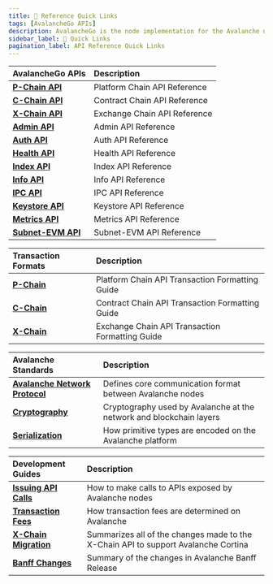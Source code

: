 ```yaml
---
title: 🔗 Reference Quick Links
tags: [AvalancheGo APIs]
description: AvalancheGo is the node implementation for the Avalanche network - a blockchain platform with high throughput and blazing fast transactions. This page is overview of the APIs associated with AvalancheGo. 
sidebar_label: 🔗 Quick Links
pagination_label: API Reference Quick Links
---
```


| AvalancheGo APIs       | Description  |
| :------------------------------------------------- | :-------------------------------------------------------------------------------------------------------------------------------------------------- |
| [**P-Chain API**](/reference/avalanchego/p-chain/api.md)      | Platform Chain API Reference |
| [**C-Chain API**](/reference/avalanchego/c-chain/api.md)      | Contract Chain API Reference |
| [**X-Chain API**](/reference/avalanchego/x-chain/api.md)      | Exchange Chain API Reference |
| [**Admin API**](/reference/avalanchego/admin-api.md)      | Admin API Reference |
| [**Auth API**](/reference/avalanchego/auth-api.md)      | Auth API Reference |
| [**Health API**](/reference/avalanchego/health-api.md)      | Health API Reference |
| [**Index API**](/reference/avalanchego/index-api.md)      | Index API Reference |
| [**Info API**](/reference/avalanchego/info-api.md)      | Info API Reference |
| [**IPC API**](/reference/avalanchego/ipc-api.md)      | IPC API Reference |
| [**Keystore API**](/reference/avalanchego/keystore-api.md)      | Keystore API Reference |
| [**Metrics API**](/reference/avalanchego/metrics-api.md)      | Metrics API Reference |
| [**Subnet-EVM API**](/reference/subnet-evm/api.md)      | Subnet-EVM API Reference |

| Transaction Formats      | Description  |
| :------------------------------------------------- | :-------------------------------------------------------------------------------------------------------------------------------------------------- |
| [**P-Chain**](/reference/avalanchego/p-chain/txn-format.md)      | Platform Chain API Transaction Formatting Guide |
| [**C-Chain**](/reference/avalanchego/c-chain/txn-format.md)      | Contract Chain API Transaction Formatting Guide |
| [**X-Chain**](/reference/avalanchego/x-chain/txn-format.md)      | Exchange Chain API Transaction Formatting Guide |

| Avalanche Standards      | Description  |
| :------------------------------------------------- | :-------------------------------------------------------------------------------------------------------------------------------------------------- |
| [**Avalanche Network Protocol**](/reference/standards/avalanche-network-protocol.md)      | Defines core communication format between Avalanche nodes |
| [**Cryptography**](/reference/standards/cryptographic-primitives.md)      | Cryptography used by Avalanche at the network and blockchain layers |
| [**Serialization**](/reference/standards/serialization-primitives.md)      | How primitive types are encoded on the Avalanche platform |

| Development Guides      | Description  |
| :------------------------------------------------- | :-------------------------------------------------------------------------------------------------------------------------------------------------- |
| [**Issuing API Calls**](/reference/standards/guides/issuing-api-calls.md)      | How to make calls to APIs exposed by Avalanche nodes |
| [**Transaction Fees**](/reference/standards/guides/txn-fees.md)      | How transaction fees are determined on Avalanche |
| [**X-Chain Migration**](/reference/standards/guides/x-chain-migration.md)      | Summarizes all of the changes made to the X-Chain API to support Avalanche Cortina |
| [**Banff Changes**](/reference/standards/guides/banff-changes.md)      | Summary of the changes in Avalanche Banff Release |



